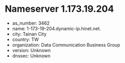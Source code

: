 # Nameserver 1.173.19.204

* as_number: 3462
* name: 1-173-19-204.dynamic-ip.hinet.net.
* city: Tainan City
* country: TW
* organization: Data Communication Business Group
* version: Unknown
* dnssec: Unknown
